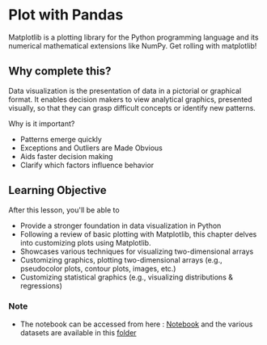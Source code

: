 



# Plot with Pandas


Matplotlib is a plotting library for the Python programming language and its numerical mathematical extensions like NumPy. Get rolling with matplotlib!  

## Why complete this?
Data visualization is the presentation of data in a pictorial or graphical format. It enables decision makers to view analytical graphics, presented visually, so that they can grasp difficult concepts or identify new patterns.

Why is it important?
* Patterns emerge quickly
* Exceptions and Outliers are Made Obvious
* Aids faster decision making 
* Clarify which factors influence behavior

## Learning Objective
After this lesson, you'll be able to
* Provide a stronger foundation in data visualization in Python
* Following a review of basic plotting with Matplotlib, this chapter delves into customizing plots using Matplotlib. 
* Showcases various techniques for visualizing two-dimensional arrays
* Customizing graphics, plotting two-dimensional arrays (e.g., pseudocolor plots, contour plots, images, etc.)
* Customizing statistical graphics (e.g., visualizing distributions & regressions)

### Note 

- The notebook can be accessed from here : [Notebook](notebooks/notebook.ipynb) and the various datasets are available in this [folder](data)

